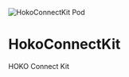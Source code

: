 ![HokoConnectKit Pod](https://img.shields.io/cocoapods/v/HokoConnectKit.svg?style=flat)

# HokoConnectKit
HOKO Connect Kit
